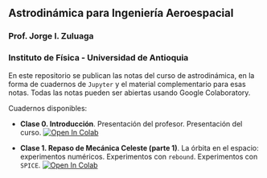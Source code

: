 ## Astrodinámica para Ingeniería Aeroespacial
### Prof. Jorge I. Zuluaga
### Instituto de Física - Universidad de Antioquia

En este repositorio se publican las notas del curso de astrodinámica, en la forma de cuadernos de `Jupyter` y el material complementario para esas notas. Todas las notas pueden ser abiertas usando Google Colaboratory.

Cuadernos disponibles:

- **Clase 0. Introducción**. Presentación del profesor. Presentación del curso.
  <a target="_blank" href="https://colab.research.google.com/github/seap-udea/notas-astrodyn/blob/main/Clase-00-astrodyn-introduccion.ipynb"><img src="https://colab.research.google.com/assets/colab-badge.svg" alt="Open In Colab"/></a>

- **Clase 1. Repaso de Mecánica Celeste (parte 1)**. La órbita en el espacio: experimentos numéricos. Experimentos con `rebound`. Experimentos con `SPICE`.
  <a target="_blank" href="https://colab.research.google.com/github/seap-udea/notas-astrodyn/blob/main/Clase-01-astrodyn-repaso_celeste.ipynb"><img src="https://colab.research.google.com/assets/colab-badge.svg" alt="Open In Colab"/></a>